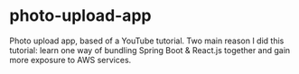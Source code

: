 # photo-upload-app
Photo upload app, based of a YouTube tutorial. Two main reason I did this tutorial: learn one way of bundling Spring Boot &amp; React.js together and gain more exposure to AWS services.
